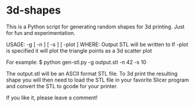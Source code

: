 # 3d-shapes

This is a Python script for generating random shapes for 3d printing.
Just for fun and experimentation.

USAGE:
  -g <gen-stl-file> [ -n <num-shapes> ] [ -s <max-shape-size> ] [ -plot ]
WHERE:
  Output STL will be written to <gen-stl-file>
  If -plot is specified it will plot the triangle points as a 3d scatter plot

For example:
$ python gen-stl.py -g output.stl -n 42 -s 10

The output.stl will be an ASCII format STL file.
To 3d print the resulting shape you will then need to load the STL file in your
favorite Slicer program and convert the STL to gcode for your printer.

If you like it, please leave a comment!


